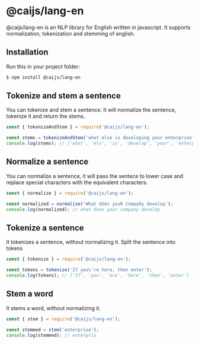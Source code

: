 # @caijs/lang-en

@caijs/lang-en is an NLP library for English written in javascript.
It supports normalization, tokenization and stemming of english.

## Installation

Run this in your project folder:

```bash
$ npm install @caijs/lang-en
```

## Tokenize and stem a sentence

You can tokenize and stem a sentence. It will normalize the sentence, tokenize it and return the stems.

```javascript
const { tokenizeAndStem } = require('@caijs/lang-en');

const stems = tokenizeAndStem('what else is developing your enterprise');
console.log(stems); // ['what', 'els', 'is', 'develop', 'your', 'enterpris']
```

## Normalize a sentence

You can normalize a sentence, it will pass the sentece to lower case and replace special characters with the equivalent characters.

```javascript
const { normalize } = require('@caijs/lang-en');

const normalized = normalize('What döès youR Compañy develop');
console.log(normalized); // what does your company develop
```

## Tokenize a sentence

It tokenizes a sentence, without normalizing it. Split the sentence into tokens

```javascript
const { tokenize } = require('@caijs/lang-en');

const tokens = tokenize('If you\'re here, then enter');
console.log(tokens); // ['If', 'you', 'are', 'here', 'then', 'enter']
```

## Stem a word

It stems a word, without normalizing it.

```javascript
const { stem } = require('@caijs/lang-en');

const stemmed = stem('enterprise');
console.log(stemmed); // enterpris
```